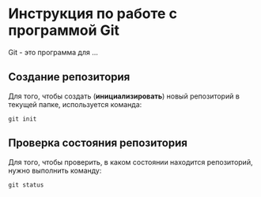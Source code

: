 # Инструкция по работе с программой Git

Git - это программа для ...

## Создание репозитория

Для того, чтобы создать (**инициализировать**) новый репозиторий в текущей папке, используется команда:

    git init

## Проверка состояния репозитория

Для того, чтобы проверить, в каком состоянии находится репозиторий, нужно выполнить команду:

    git status
